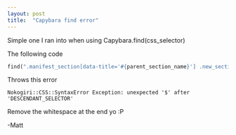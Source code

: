 ```yaml
---
layout: post
title:  "Capybara find error"
---
```


Simple one I ran into when using Capybara.find(css_selector)

The following code

```ruby
find(".manifest_section[data-title='#{parent_section_name}'] .new_section ")
```

Throws this error

```
Nokogiri::CSS::SyntaxError Exception: unexpected '$' after 'DESCENDANT_SELECTOR'
```

Remove the whitespace at the end yo :P

-Matt